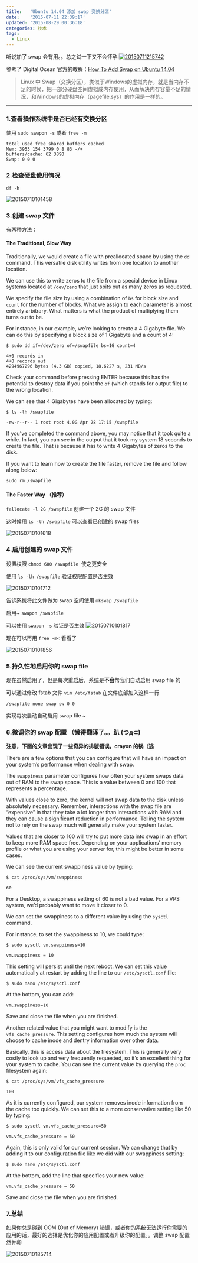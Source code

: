 ```yaml
---
title:   'Ubuntu 14.04 添加 swap 交换分区'
date:    '2015-07-11 22:39:17'
updated: '2015-08-29 00:36:18'
categories: 技术
tags:
  - Linux
---
```



听说加了 swap 会有用。。总之试一下又不会怀孕 [![20150711215742](https://img.blessing.studio/images/2015/07/2015-07-11_13-57-54.jpg)](https://img.blessing.studio/images/2015/07/2015-07-11_13-57-54.jpg)

参考了 Digital Ocean 官方的教程：[How To Add Swap on Ubuntu 14.04](https://www.digitalocean.com/community/tutorials/how-to-add-swap-on-ubuntu-14-04)

> Linux 中 Swap（交换分区），类似于Windows的虚拟内存，就是当内存不足的时候，把一部分硬盘空间虚拟成内存使用，从而解决内存容量不足的情况，和Windows的虚拟内存（pagefile.sys）的作用是一样的。

------------

### 1.查看操作系统中是否已经有交换分区

使用 `sudo swapon -s` 或者 `free -m`

```
total used free shared buffers cached
Mem: 3953 154 3799 0 8 83 -/+
buffers/cache: 62 3890
Swap: 0 0 0
```

<!--more-->

### 2.检查硬盘使用情况

`df -h`

![20150710101458](https://img.blessing.studio/images/2015/07/2015-07-11_14-06-47.png)

### 3.创建 swap 文件

有两种方法：

#### The Traditional, Slow Way

Traditionally, we would create a file with preallocated space by using the `dd` command. This versatile disk utility writes from one location to another location.

We can use this to write zeros to the file from a special device in Linux systems located at `/dev/zero` that just spits out as many zeros as requested.

We specify the file size by using a combination of `bs` for block size and `count` for the number of blocks. What we assign to each parameter is almost entirely arbitrary. What matters is what the product of multiplying them turns out to be.

For instance, in our example, we’re looking to create a 4 Gigabyte file. We can do this by specifying a block size of 1 Gigabyte and a count of 4:

```
$ sudo dd if=/dev/zero of=/swapfile bs=1G count=4

4+0 records in
4+0 records out
4294967296 bytes (4.3 GB) copied, 18.6227 s, 231 MB/s
```

Check your command before pressing ENTER because this has the potential to destroy data if you point the `of` (which stands for output file) to the wrong location.

We can see that 4 Gigabytes have been allocated by typing:

```
$ ls -lh /swapfile

-rw-r--r-- 1 root root 4.0G Apr 28 17:15 /swapfile
```

If you’ve completed the command above, you may notice that it took quite a while. In fact, you can see in the output that it took my system 18 seconds to create the file. That is because it has to write 4 Gigabytes of zeros to the disk.

If you want to learn how to create the file faster, remove the file and follow along below:

`sudo rm /swapfile`

#### The Faster Way （推荐）

`fallocate -l 2G /swapfile` 创建一个 2G 的 swap 文件

这时候用 `ls -lh /swapfile` 可以查看已创建的 swap files

![20150710101618](https://img.blessing.studio/images/2015/07/2015-07-11_14-12-21.png)

### 4.启用创建的 swap 文件

设置权限 `chmod 600 /swapfile`  使之更安全

使用 `ls -lh /swapfile` 验证权限配置是否生效

![20150710101712](https://img.blessing.studio/images/2015/07/2015-07-11_14-14-14.png)

告诉系统将此文件做为 swap 空间使用 `mkswap /swapfile`

启用~ `swapon /swapfile`

可以使用 `swapon -s` 验证是否生效 ![20150710101817](https://img.blessing.studio/images/2015/07/2015-07-11_14-18-18.png)

现在可以再用 `free -m<` 看看了

![20150710101856](https://img.blessing.studio/images/2015/07/2015-07-11_14-19-51.png)

### 5.持久性地启用你的 swap file

现在虽然启用了，但是每次重启后，系统是**不会**帮我们自动启用 swap file 的

可以通过修改 fstab 文件 `vim /etc/fstab` 在文件底部加入这样一行

```
/swapfile none swap sw 0 0
```

实现每次启动自动启用 swap file ~

### 6.微调你的 swap 配置 （懒得翻译了。。趴 (つд⊂)

**注意，下面的文章出现了一些奇异的排版错误，crayon 的锅（逃**

There are a few options that you can configure that will have an impact on your system’s performance when dealing with swap.

The `swappiness` parameter configures how often your system swaps data out of RAM to the swap space. This is a value between 0 and 100 that represents a percentage.

With values close to zero, the kernel will not swap data to the disk unless absolutely necessary. Remember, interactions with the swap file are “expensive” in that they take a lot longer than interactions with RAM and they can cause a significant reduction in performance. Telling the system not to rely on the swap much will generally make your system faster.

Values that are closer to 100 will try to put more data into swap in an effort to keep more RAM space free. Depending on your applications’ memory profile or what you are using your server for, this might be better in some cases.

We can see the current swappiness value by typing:

```
$ cat /proc/sys/vm/swappiness

60
```

For a Desktop, a swappiness setting of 60 is not a bad value. For a VPS system, we’d probably want to move it closer to 0.

We can set the swappiness to a different value by using the `sysctl` command.

For instance, to set the swappiness to 10, we could type:

```
$ sudo sysctl vm.swappiness=10

vm.swappiness = 10
```

This setting will persist until the next reboot. We can set this value automatically at restart by adding the line to our `/etc/sysctl.conf` file:

```
$ sudo nano /etc/sysctl.conf
```

At the bottom, you can add:

```
vm.swappiness=10
```

Save and close the file when you are finished.

Another related value that you might want to modify is the `vfs_cache_pressure`. This setting configures how much the system will choose to cache inode and dentry information over other data.

Basically, this is access data about the filesystem. This is generally very costly to look up and very frequently requested, so it’s an excellent thing for your system to cache. You can see the current value by querying the `proc` filesystem again:

```
$ cat /proc/sys/vm/vfs_cache_pressure

100
```

As it is currently configured, our system removes inode information from the cache too quickly. We can set this to a more conservative setting like 50 by typing:

```
$ sudo sysctl vm.vfs_cache_pressure=50

vm.vfs_cache_pressure = 50
```

Again, this is only valid for our current session. We can change that by adding it to our configuration file like we did with our swappiness setting:

```
$ sudo nano /etc/sysctl.conf
```

At the bottom, add the line that specifies your new value:

```
vm.vfs_cache_pressure = 50
```

Save and close the file when you are finished.

### 7.总结

如果你总是碰到 OOM (Out of Memory) 错误，或者你的系统无法运行你需要的应用的话，最好的选择是优化你的应用配置或者升级你的配置。。调整 swap 配置然并卵

![20150710185714](https://img.blessing.studio/images/2015/07/2015-07-10_10-57-26.jpg)

